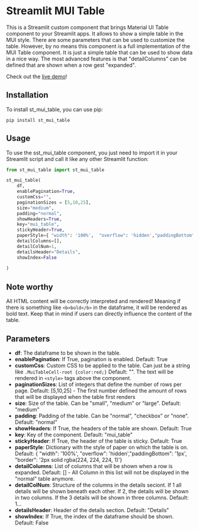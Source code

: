 # 

# Streamlit MUI Table

This is a Streamlit custom component that brings Material UI Table component to your Streamlit apps. It allows to show a simple table in the MUI style. There are some parameters that can be used to customize the table. However, by no means this component is a full implementation of the MUI Table component. It is just a simple table that can be used to show data in a nice way. The most advanced features is that "detailColumns" can be defined that are shown when a row gest "expanded". 

Check out the [live demo](https://st-mui-table.streamlit.app/)!

## Installation

To install st_mui_table, you can use pip:

````
pip install st_mui_table
````

## Usage

To use the sst_mui_table component, you just need to import it in your Streamlit script and call it like any other Streamlit function:

```` python
from st_mui_table import st_mui_table
````
```` python
st_mui_table(
    df,
    enablePagination=True,
    customCss="",
    paginationSizes = [5,10,25],
    size="medium",
    padding="normal",
    showHeaders=True,
    key="mui_table",
    stickyHeader=True,
    paperStyle={ "width": '100%',  "overflow": 'hidden',"paddingBottom": '1px', "border": '2px solid rgba(224, 224, 224, 1)'},
    detailColumns=[],
    detailColNum=1,
    detailsHeader="Details",
    showIndex=False
    
)
````

## Note worthy
All HTML content will be correctly interpreted and rendered! Meaning if there is something like `<b>bold</b>` in the dataframe, it will be rendered as bold text. 
Keep that in mind if users can directly influence the content of the table.

## Parameters

- **df**: The dataframe to be shown in the table.
- **enablePagination**: If True, pagination is enabled. Default: True
- **customCss**: Custom CSS to be applied to the table. Can just be a string like  `.MuiTableCell-root {color:red;}`  Default: "". The text will be rendered in `<style>` tags above the component.
- **paginationSizes**: List of integers that define the number of rows per page. Default: [5,10,25] - The first number defined the amount of rows that will be displayed when the table first renders
- **size**: Size of the table. Can be "small", "medium" or "large". Default: "medium"
- **padding**: Padding of the table. Can be "normal", "checkbox" or "none". Default: "normal"
- **showHeaders**: If True, the headers of the table are shown. Default: True
- **key**: Key of the component. Default: "mui_table"
- **stickyHeader**: If True, the header of the table is sticky. Default: True
- **paperStyle**: Dictionary with the style of paper on which the table is on. Default: { "width": '100%',  "overflow": 'hidden',"paddingBottom": '1px', "border": '2px solid rgba(224, 224, 224, 1)'}
- **detailColumns**: List of columns that will be shown when a row is expanded. Default: [] - All Column in this list will not be displayed in the "normal" table anymore.
- **detailColNum**: Structure of the columns in the details seciont. If 1 all details will be shown beneath each other. If 2, the details will be shown in two columns. If the 3 details will be shown in three columns. Default: 1...
- **detailsHeader**: Header of the details section. Default: "Details"
- **showIndex**: If True, the index of the dataframe should be shown. Default: False